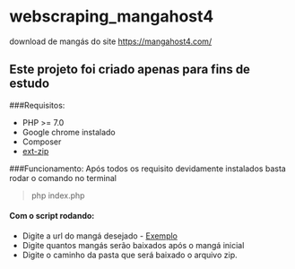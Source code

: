 # webscraping_mangahost4
download de mangás do site https://mangahost4.com/
## Este projeto foi criado apenas para fins de estudo

###Requisitos:

- PHP >= 7.0
- Google chrome instalado
- Composer
- <a href="https://pecl.php.net/package/ZIP">ext-zip</a>


###Funcionamento:
Após todos os requisito devidamente instalados basta rodar o comando no terminal

<blockquote>
php index.php
</blockquote>

#### Com o script rodando:

- Digite a url do mangá desejado - <a href="https://mangahost4.com/manga/one-piece-br-mh32138" target="_blank">Exemplo</a>
- Digite quantos mangás serão baixados após o mangá inicial
- Digite o caminho da pasta que será baixado o arquivo zip.
